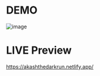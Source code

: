 <h1>DEMO</h1>

![image](https://github.com/user-attachments/assets/6189cbf8-54bd-461c-8f49-93be715595ca)

<h1>LIVE Preview </h1>

https://akashthedarkrun.netlify.app/

